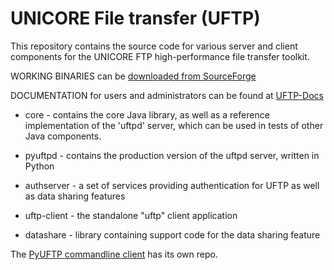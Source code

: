 # UNICORE File transfer (UFTP)

This repository contains the source code for various
server and client components for the UNICORE FTP
high-performance file transfer toolkit.

WORKING BINARIES can be
[downloaded from SourceForge](https://sourceforge.net/projects/unicore/files)

DOCUMENTATION for users and administrators can be found at
[UFTP-Docs](https://uftp-docs.readthedocs.io)

 * core - contains the core Java library, as well as a
   reference implementation of the 'uftpd' server, which
   can be used in tests of other Java components.

 * pyuftpd - contains the production version of the uftpd server,
   written in Python

 * authserver -  a set of services providing authentication for UFTP as well
   as data sharing features

 * uftp-client - the standalone "uftp" client application

 * datashare - library containing support code for the data sharing feature

The [PyUFTP commandline client](https://github.com/UNICORE-EU/pyuftp) has its own repo.
